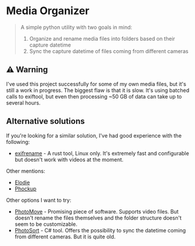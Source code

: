 # Media Organizer

> A simple python utility with two goals in mind:
> 1. Organize and rename media files into folders based on their capture datetime
> 2. Sync the capture datetime of files coming from different cameras

## :warning: Warning

I've used this project successfully for some of my own media files, but it's still a work in progress. The biggest flaw is that it is slow. It's using batched calls to exiftool, but even then
processing ~50 GB of data can take up to several hours.

## Alternative solutions

If you're looking for a similar solution, I've had good experience with the following:

* [exifrename](https://github.com/cdown/exifrename) - A rust tool, Linux only. It's extremely fast and configurable but doesn't work with videos at the moment.

Other mentions:

* [Elodie](https://github.com/jmathai/elodie)
* [Phockup](https://github.com/ivandokov/phockup)


Other options I want to try:

* [PhotoMove](https://www.mjbpix.com/automatically-move-photos-to-directories-or-folders-based-on-exif-date/) - Promising piece of software. Supports video files. But doesn't rename the files themselves and the folder structure doesn't seem to be customizable.
* [PhotoSort](https://github.com/fialot/PhotoSort) - C# tool. Offers the possibility to sync the datetime coming from different cameras. But it is quite old.
